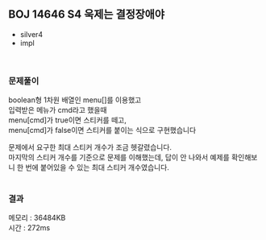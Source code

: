 
## BOJ 14646 S4 욱제는 결정장애야
- silver4
- impl

<br>

### 문제풀이
boolean형 1차원 배열인 menu[]를 이용했고  
입력받은 메뉴가 cmd라고 했을때  
menu[cmd]가 true이면 스티커를 떼고,  
menu[cmd]가 false이면 스티커를 붙이는 식으로
구현했습니다


문제에서 요구한 최대 스티커 개수가 조금 헷갈렸습니다.  
마지막의 스티커 개수를 기준으로 문제를 이해했는데,
답이 안 나와서 예제를 확인해보니 한 번에 붙어있을 수 있는 최대 스티커 개수였습니다.  
<br>

### 결과
메모리 : 36484KB  
시간 : 272ms
 